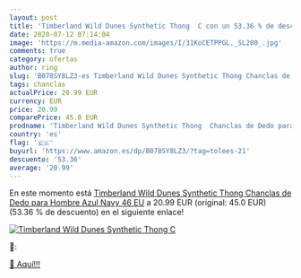 ```yaml
---
layout: post
title: 'Timberland Wild Dunes Synthetic Thong  C con un 53.36 % de descuento'
date: 2020-07-12 07:14:04
image: 'https://m.media-amazon.com/images/I/31KoCETPPGL._SL200_.jpg'
comments: true
category: ofertas
author: ring
slug: 'B078SY8LZ3-es Timberland Wild Dunes Synthetic Thong Chanclas de Dedo...'
tags: chanclas
actualPrice: 20.99 EUR
currency: EUR
price: 20.99
comparePrice: 45.0 EUR
prodname: 'Timberland Wild Dunes Synthetic Thong  Chanclas de Dedo para Hombre  Azul  Navy   46 EU'
country: 'es'
flag: '🇪🇸'
buyurl: 'https://www.amazon.es/dp/B078SY8LZ3/?tag=tolees-21'
descuento: '53.36'
average: '20.99'
---
```


En este momento está [Timberland Wild Dunes Synthetic Thong  Chanclas de Dedo para Hombre  Azul  Navy   46 EU](https://www.amazon.es/dp/B078SY8LZ3/?tag=tolees-21) a 20.99 EUR (original: 45.0 EUR) (53.36 %  de descuento) en el siguiente enlace!

[![Timberland Wild Dunes Synthetic Thong  C](https://m.media-amazon.com/images/I/31KoCETPPGL._SL200_.jpg)](https://www.amazon.es/dp/B078SY8LZ3/?tag=tolees-21)

🔎:


[🛒 Aquí!!!](https://www.amazon.es/dp/B078SY8LZ3/?tag=tolees-21)
